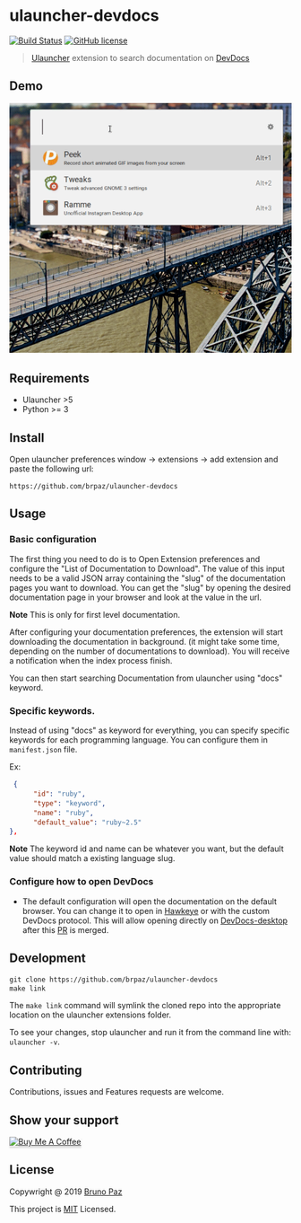 # ulauncher-devdocs

[![Build Status](https://img.shields.io/travis/com/brpaz/ulauncher-devdocs.svg)](https://github.com/brpaz/ulauncher-devdocs)
[![GitHub license](https://img.shields.io/github/license/brpaz/ulauncher-devdocs.svg)](https://github.com/brpaz/ulauncher-devdocs/blob/master/LICENSE)

> [Ulauncher](https://ulauncher.io) extension to search documentation on [DevDocs](https://devdocs.io/)

## Demo

![demo.gif](demo.gif)

## Requirements

- Ulauncher >5
- Python >= 3

## Install

Open ulauncher preferences window -> extensions -> add extension and paste the following url:

```
https://github.com/brpaz/ulauncher-devdocs
```

## Usage

### Basic configuration

The first thing you need to do is to Open Extension preferences and configure the "List of Documentation to Download". The value of this input needs to be a valid JSON array
containing the "slug" of the documentation pages you want to download. You can get the "slug" by opening the desired documentation page in your browser and look at the value in the url.

**Note** This is only for first level documentation.

After configuring your documentation preferences, the extension will start downloading the documentation in background. (it might take some time, depending on the number of documentations to download). You will receive a notification when the index process finish.

You can then start searching Documentation from ulauncher using "docs" keyword.

### Specific keywords.

Instead of using "docs" as keyword for everything, you can specify specific keywords for each programming language. You can configure them in `manifest.json` file.

Ex:

```json
 {
      "id": "ruby",
      "type": "keyword",
      "name": "ruby",
      "default_value": "ruby~2.5"
},
```

**Note** The keyword id and name can be whatever you want, but the default value should match a existing language slug.

### Configure how to open DevDocs

- The default configuration will open the documentation on the default browser. You can change it to open in [Hawkeye](https://github.com/brpaz/hawkeye) or with the custom DevDocs protocol. This will allow opening directly on [DevDocs-desktop](https://github.com/egoist/devdocs-desktop) after this [PR](https://github.com/egoist/devdocs-desktop/pull/79) is merged.

## Development

```
git clone https://github.com/brpaz/ulauncher-devdocs
make link
```

The `make link` command will symlink the cloned repo into the appropriate location on the ulauncher extensions folder.

To see your changes, stop ulauncher and run it from the command line with: `ulauncher -v`.

## Contributing

Contributions, issues and Features requests are welcome.

## Show your support

<a href="https://www.buymeacoffee.com/Z1Bu6asGV" target="_blank"><img src="https://www.buymeacoffee.com/assets/img/custom_images/orange_img.png" alt="Buy Me A Coffee" style="height: 41px !important;width: 174px !important;box-shadow: 0px 3px 2px 0px rgba(190, 190, 190, 0.5) !important;-webkit-box-shadow: 0px 3px 2px 0px rgba(190, 190, 190, 0.5) !important;" ></a>

## License 

Copywright @ 2019 [Bruno Paz](https://github.com/brpaz)

This project is [MIT](LLICENSE) Licensed.

